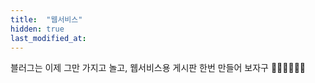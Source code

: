 ```yaml
---
title:  "웹서비스"
hidden: true
last_modified_at:
---
```


블러그는 이제 그만 가지고 놀고,
웹서비스용 게시판 한번 만들어 보자구
🏃‍♀️🤸‍♀️🧘‍♀️
